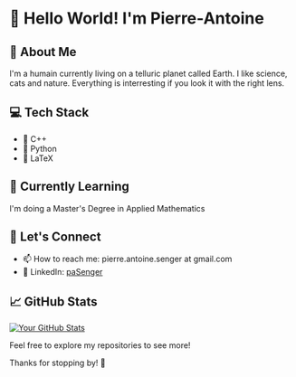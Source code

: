 # 👋 Hello World! I'm Pierre-Antoine

## 🚀 About Me

I'm a humain currently living on a telluric planet called Earth. I like science, cats and nature. Everything is interresting if you look it with the right lens.

## 💻 Tech Stack

- 🔧 C++
- 🔧 Python
- 🔧 LaTeX

## 🌱 Currently Learning

I'm doing a Master's Degree in Applied Mathematics

## 🤝 Let's Connect

- 📫 How to reach me: pierre.antoine.senger at gmail.com
- 💼 LinkedIn: [paSenger](https://www.linkedin.com/in/paSenger)

## 📈 GitHub Stats

[![Your GitHub Stats](https://github-readme-stats.vercel.app/api?username=PA-Senger&show_icons=true&theme=radical)](https://github.com/YourGitHubUsername)

<!--
## 🎯 My Projects

Here are some of the projects I'm proud of:

- [Project 1](link-to-project-1)
- [Project 2](link-to-project-2)
- [Project 3](link-to-project-3)

-->

Feel free to explore my repositories to see more!

Thanks for stopping by! 👊
